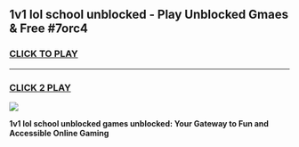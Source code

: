 
## 1v1 lol school unblocked - Play Unblocked Gmaes & Free #7orc4
<h3>
<a href="https://news.freeplayer.one?title=1v1_lol_school_unblocked&ref=24F">CLICK TO PLAY</a></h3>
<hr>

<h3>
<a href="https://news.freeplayer.one?title=1v1_lol_school_unblocked&ref=24F">CLICK 2 PLAY</a>
  
</h3>

<a href="https://news.freeplayer.one?title=1v1_lol_school_unblocked&ref=24F/"><img src="https://clearcache.store/games.png"></a>


**1v1 lol school unblocked games unblocked: Your Gateway to Fun and Accessible Online Gaming**
